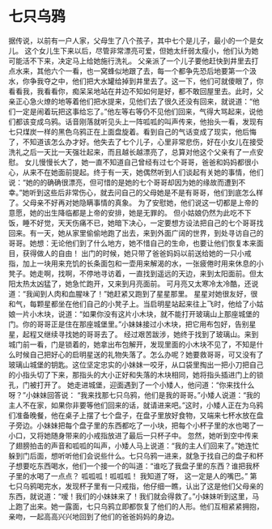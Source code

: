 # 七只乌鸦

据传说，以前有一户人家，父母生了八个孩子，其中七个是儿子，最小的一个是女儿。 
这个女儿生下来以后，尽管非常漂亮可爱，但她太纤弱太瘦小，他们认为她可能活不下来，决定马上给她施行洗礼。 
父亲派了一个儿子要他赶快到井里去打点水来，其他六个一看，也一窝蜂似地跟了去，每一个都争先恐后地要第一个汲水，你争我夺之中，他们把大水罐给掉到井里去了。这一下，他们可就傻眼了，你看看我，我看看你，痴呆呆地站在井边不知如何是好，都不敢回屋里去。此时，父亲正心急火燎的地等着他们把水提来，见他们去了很久还没有回来，就说道：“他们一定是闹着玩把这事给忘了。”他左等右等仍不见他们回来，气得大骂起来，说他们都该变成乌鸦。话音刚落就听见头上一阵呱呱的叫声传来，他抬头一看，发现有七只煤炭一样的黑色乌鸦正在上面盘旋着。看到自己的气话变成了现实，他后悔了，不知道该怎么办才好。他失去了七个儿子，心里非常悲伤，好在小女儿在接受洗礼之后一天比一天强壮起来，而且越长越漂亮了，总算对他这个父亲有了一点安慰。 
女儿慢慢长大了，她一直不知道自己曾经有过七个哥哥，爸爸和妈妈都很小心，从来不在她面前提起。终于有一天，她偶然听到人们谈起有关她的事情，他们说：“她的的确确很漂亮，但可惜的是她的七个哥哥却因为她的缘故而遭到不幸。”她听到这些后非常伤心，就去问自己的父母她是不是有哥哥，他们到底怎么样了。父母亲不好再对她隐瞒事情的真象。 
为了安慰她，他们说这一切都是上帝的意愿，她的出生降临都是上帝的安排，她是无罪的。 
但小姑娘仍然为此吃不下饭，睡不好觉，天天伤痛不已，她暗下决心，一定要想方设法把自己的七个哥哥找回来。有一天，她从家里偷偷地跑了出去，来到外面广阔的世界，到处寻访自己的哥哥。她想：无论他们到了什么地方，她不惜自己的生命，也要让他们恢复本来面目，获得做人的自由！ 
出门的时候，她只带了爸爸妈妈以前送给她的一只小戒指，加上一块用来充饥的长条面包和一壶用来解渴的水，一张疲倦时用来休息的小凳子。她走啊，找啊，不停地寻访着，一直找到遥远的天边，来到太阳面前。但太阳太热太凶猛了，她急忙跑开，又来到月亮面前。 
可月亮又太寒冷太冷酷，还说道：“我闻到人肉和血腥味了！”她赶紧又跑到了星星那里。 
星星对她很友好，很和气，每颗星都坐在他们自己的小凳子上。当启明星站起来往上飞时，他给了小姑娘一片小木块，说道：“如果你没有这片小木块，就不能打开玻璃山上那座城堡的门。你的哥哥正是住在那座城堡里。”小妹妹接过小木块，把它用布包好，告别星星，起程又继续寻找她的哥哥去了。 
经过艰苦跋涉，她终于找到了玻璃山。来到城门前一看，门是锁着的，她拿出布包解开，发现里面的小木块不见了，不知是什么时候自己把好心的启明星送的礼物失落了。怎么办呢？她要救哥哥，可又没有了玻璃山城堡的钥匙。这位坚定忠实的小妹妹一咬牙，从口袋里掏出一把小刀把自己的小指头切了下来，那指头的大小正好和失落的木块相同，她将指头插进门上的锁孔，门被打开了。 
她走进城堡，迎面遇到了一个小矮人，他问道：“你来找什么呀？”小妹妹回答说： 
“我来找那七只乌鸦，他们是我的哥哥。”小矮人说道：“我的主人不在家，如果你非要等他们回来的话，就请进来吧。”这时，小矮人正在为乌鸦们准备晚餐，他在桌子上摆了七个盘子，在盘子里放好食物，又端来七杯水放在盘子旁边。小妹妹把每个盘子里的东西都吃了一小块，把每个小杯子里的水也喝了一小口，又将她随身带来的小戒指放进了最后一只杯子中。 
忽然，她听到空中传来了翅膀拍击的声音和呱呱的叫声，小矮人马上说道：“我的主人们回来了。”她连忙躲到门后面，想听听他们会说些什么。七只乌鸦一进来，就急于找自己的盘子和杯子想要吃东西喝水，他们一个接一个的叫道：“谁吃了我盘子里的东西？谁把我杯子里的水喝了一点点？ 
呱呱呱！呱呱呱！ 
我知道了呀， 
这一定是人的嘴巴。” 
第七只乌鸦喝完水，发现杯子里有一只戒指，他仔细一瞧，认出了这是他们父母亲的东西，就说道：“嗳！我们的小妹妹来了！我们就会得救了。”小妹妹听到这里，马上跑了出来。她一露面，七只乌鸦立即都恢复了他们的人形。他们互相紧紧拥抱，亲吻，一起高高兴兴地回到了他们的爸爸妈妈的身边。 

